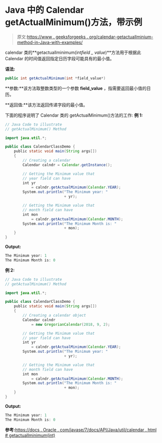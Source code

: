 # Java 中的 Calendar getActualMinimum()方法，带示例

> 原文:[https://www . geeksforgeeks . org/calendar-getactuallminium-method-in-Java-with-examples/](https://www.geeksforgeeks.org/calendar-getactualminimum-method-in-java-with-examples/)

calendar 类的**getactuallminimum(int*field _ value*)**方法用于根据此 Calendar 的时间值返回指定日历字段可能具有的最小值。

**语法:**

```java
public int getActualMinimum(int *field_value*)
```

**参数:**该方法取整数类型的一个参数 **field_value** ，指需要返回最小值的日历。

**返回值:**该方法返回传递字段的最小值。

下面的程序说明了 Calendar 类的 getActualMinimum()方法的工作:
**例 1:**

```java
// Java Code to illustrate
// getActualMinimum() Method

import java.util.*;

public class CalendarClassDemo {
    public static void main(String args[])
    {
        // Creating a calendar
        Calendar calndr = Calendar.getInstance();

        // Getting the Minimum value that
        // year field can have
        int yr
            = calndr.getActualMinimum(Calendar.YEAR);
        System.out.println("The Minimum year: "
                           + yr);

        // Getting the Minimum value that
        // month field can have
        int mon
            = calndr.getActualMinimum(Calendar.MONTH);
        System.out.println("The Minimum Month is: "
                           + mon);
    }
}
```

**Output:**

```java
The Minimum year: 1
The Minimum Month is: 0

```

**例 2:**

```java
// Java Code to illustrate
// getActualMinimum() Method

import java.util.*;

public class CalendarClassDemo {
    public static void main(String args[])
    {
        // Creating a calendar object
        Calendar calndr
            = new GregorianCalendar(2018, 9, 2);

        // Getting the Minimum value that
        // year field can have
        int yr
            = calndr.getActualMinimum(Calendar.YEAR);
        System.out.println("The Minimum year: "
                           + yr);

        // Getting the Minimum value that
        // month field can have
        int mon
            = calndr.getActualMinimum(Calendar.MONTH);
        System.out.println("The Minimum Month is: "
                           + mon);
    }
}
```

**Output:**

```java
The Minimum year: 1
The Minimum Month is: 0

```

**参考:**[https://docs . Oracle . com/javase/7/docs/API/Java/util/calendar . html # getactuallminimum(int)](https://docs.oracle.com/javase/7/docs/api/java/util/Calendar.html#getActualMinimum(int))